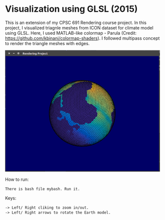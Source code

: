 # Visualization using GLSL (2015)

This is an extension of my CPSC 691 Rendering course project. In this project, I visualized triagnle meshes from ICON dataset for climate model using GLSL. Here, I used MATLAB-like colormap - Parula (Credit: https://github.com/kbinani/colormap-shaders). I followed multipass concept to render the triangle meshes with edges.

![Alt text](https://github.com/imruljubair/Visualization-using-GLSL/blob/master/glsl.png)

How to run:

	There is bash file mybash. Run it.

Keys:

	-> Left/ Right cliking to zoom in/out.
	-> Left/ Right arrows to rotate the Earth model.
